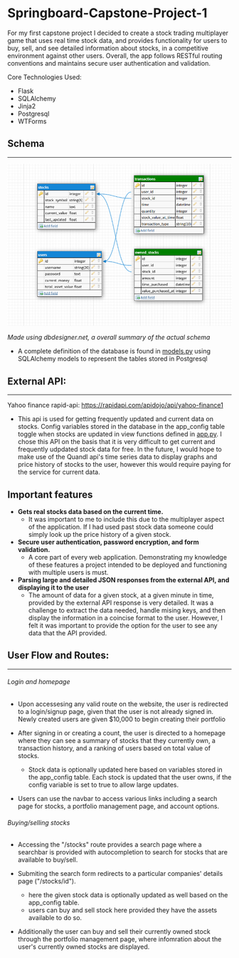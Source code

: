 # Springboard-Capstone-Project-1
For my first capstone project I decided to create a stock trading multiplayer game that uses real time stock data,
and provides functionality for users to buy, sell, and see detailed information about stocks, in a competitive environment against other users. Overall, the app follows RESTful routing conventions and maintains secure user authentication and validation.

Core Technologies Used:
* Flask
* SQLAlchemy
* Jinja2
* Postgresql
* WTForms

## Schema
---
![schema](util/schema.PNG)

<em>Made using dbdesigner.net, a overall summary of the actual schema</em>
* A complete definition of the database is found in [models.py](/models.py) using SQLAlchemy models to represent the tables stored in Postgresql

## External API:
---
Yahoo finance rapid-api: https://rapidapi.com/apidojo/api/yahoo-finance1
* This api is used for getting frequently updated and current data on stocks. Config variables stored in the database in the app_config table toggle when stocks are updated in view functions defined in [app.py](/app.py). I chose this API on the basis that it is very difficult to get current and frequently udpdated stock data for free. In the future, I would hope to make use of the Quandl api's time series data to display graphs and price history of stocks to the user, however this would require paying for the service for current data.

## Important features
* **Gets real stocks data based on the current time.**
	* It was important to me to include this due to the multiplayer aspect of the application. If I had used past stock data someone could simply look up the price history of a given stock.
* **Secure user authentication, password encryption, and form validation.**
	* A core part of every web application. Demonstrating my knowledge of these features a project intended to be deployed and functioning with multiple users is must.
* **Parsing large and detailed JSON responses from the external API, and displaying it to the user**
	* The amount of data for a given stock, at a given minute in time, provided by the external API response is very detailed. It was a challenge to extract the data needed, handle mising keys, and then display the information in a coincise format to the user. However, I felt it was important to provide the option for the user to see any data that the API provided.


## User Flow and Routes:
---
###### Login and homepage
* Upon accessesing any valid route on the website, the user is redirected to a login/signup page, given that the user is not already signed in. Newly created users are given $10,000 to begin creating their portfolio
+ After signing in or creating a count, the user is directed to a homepage where they can see a summary of stocks that they currently own, a transaction history, and a ranking of users based on total value of stocks.

	+ Stock data is optionally updated here based on variables stored in the app_config table. Each stock is updated that the user owns, if the config variable is set to true to allow large updates.
* Users can use the navbar to access various links including a search page for stocks, a portfolio management page, and account options.

###### Buying/selling stocks
* Accessing the "/stocks" route provides a search page where a searchbar is provided with autocompletion to search for stocks that are available to buy/sell.
* Submiting the search form redirects to a particular companies' details page ("/stocks/id").

	* here the given stock data is optionally updated as well based on the app_config table.
	* users can buy and sell stock here provided they have the assets available to do so.

* Additionally the user can buy and sell their currently owned stock through the portfolio management page, where infomration about the user's currently owned stocks are displayed.







